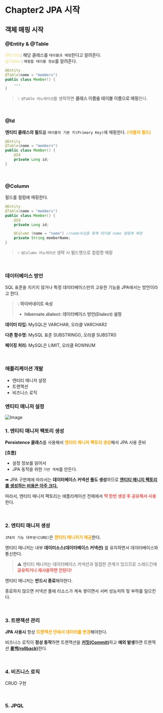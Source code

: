 # Chapter2 JPA 시작 

## 객체 매핑 시작 

### @Entity & @Table

<span style="color:#EEDC82;">@Entity</span>: 해당 클래스를 `테이블과 매핑`한다고 알려준다.  
<span style="color:#EEDC82;">@Table</span> : `매핑할 테이블 정보`를 알려준다. 

```java
@Entity
@Table(name = "members")
public class Member() {
    ...
}
```
> 💡 `@Table 어노테이션`을 생략하면 **클래스 이름을 테이블 이름으로 매핑**한다. 


<br>

### @Id
**엔티티 클래스의 필드**를 `테이블의 기본 키(Primary Key)`에 매핑한다. <span style="color:orange;">**(식별자 필드)**</span>
```java
@Entity
@Table(name = "members")
public class Member() {
    @Id
    private Long id;
}
```




<br>

### @Column
필드를 컬럼에 매핑한다.
```java
@Entity
@Table(name = "members")
public class Member() {
    @Id
    private Long id;

    @Column (name = "name") //name속성을 통해 테이블 name 컬럼에 매핑
    private String memberName;
}
```
> 💡 `@Column 어노테이션` 생략 시 필드명으로 컬럼명 매핑 


<br>

### 데이터베이스 방언 

SQL 표준을 지키지 않거나 특정 데이터베이스만의 고유한 기능을 JPA에서는 방언이라고 한다.

> 💡**하이버네이트 속성**
>
> - **hibernate.dialect: 데이터베이스 방언(Dialect) 설정**


**데이터 타입:** MySQL은 VARCHAR, 오라클 VARCHAR2

**다른 함수명:** MySQL 표준 SUBSTRING(), 오라클 SUBSTR() 

**페이징 처리:** MySQL은 LIMIT, 오라클 ROWNUM


<br>

### 애플리케이션 개발 

- 엔티티 매니저 설정
- 트랜잭션
- 비즈니스 로직 

### 엔티티 매니저 설정 

![Image](https://github.com/user-attachments/assets/6202395e-75bb-4cc9-8e45-93c7ebff3031)


### 1. 엔티티 매니저 팩토리 생성

**Persistence 클래스**를 사용해서 <span style="color:orange;">**엔티티 매니저 팩토리 생성**</span>해서 JPA 사용 준비 

**[흐름]**

- 설정 정보를 읽어서
- JPA 동작을 위한 `기반 객체`를 만든다.

➡︎ JPA 구현체에 따라서는 **데이터베이스 커넥션 풀도 생성**하므로 <ins>**엔티티 매니지 팩토리를 생성하는 비용은 아주 크다.**</ins> 

따라서, 엔티티 매니저 팩토리는 애플리케이션 전체에서 <span style="color:#F05750;">**딱 한번 생성 후 공유해서 사용**</span>한다. 

<br>

### 2. 엔티티 매니저 생성 

`JPA의 기능 대부분(CURD)`은 <span style="color:orange;">**엔티티 매니저가 제공**</span>한다.

엔티티 매니저는 내부 **데이터소스(데이터베이스 커넥션)** 를 유지하면서 데이터베이스와 통신한다. 

>  ⚠️ 엔티티 매니저는 데이터베이스 커넥션과 밀접한 관계가 있으므로 스레드간에 <span style="color:#F05750;">**공유하거나 재사용하면 안된다!**</span>

엔티티 매니저는 **반드시 종료**해야한다. 

종료하지 않으면 커넥션 풀에 리소스가 계속 쌓이면서 서버 성능저하 및 부하를 일으킨다. 


<br>

### 3. 트랜잭션 관리 

**JPA 사용시** 항상 <span style="color:orange;">**트랜잭션 안에서 데이터를 변경**</span>해야한다. 

비즈니스 로직이 **정상 동작**하면 트랜잭션을 <ins>**커밋(Commit)**</ins>하고 **예외 발생**하면 트랜잭션 <ins>**롤백(rollback)**</ins>한다.

<br>

### 4. 비즈니스 로직 

CRUD 구현


<br>

### 5. JPQL

